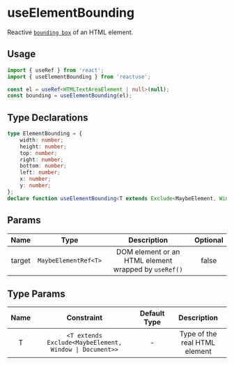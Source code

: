 # useElementBounding

Reactive [`bounding box`](https://developer.mozilla.org/en-US/docs/Web/API/Element/getBoundingClientRect) of an HTML element.

## Usage

```ts
import { useRef } from 'react';
import { useElementBounding } from 'reactuse';

const el = useRef<HTMLTextAreaElement | null>(null);
const bounding = useElementBounding(el);
```

## Type Declarations

```ts
type ElementBounding = {
    width: number;
    height: number;
    top: number;
    right: number;
    bottom: number;
    left: number;
    x: number;
    y: number;
};
declare function useElementBounding<T extends Exclude<MaybeElement, Window | Document>>(target: MaybeElementRef<T>): ElementBounding;
```

## Params

|  Name  |         Type         |                     Description                      | Optional |
| :----: | :------------------: | :--------------------------------------------------: | :------: |
| target | `MaybeElementRef<T>` | DOM element or an HTML element wrapped by `useRef()` |  false   |

## Type Params

| Name |                       Constraint                        | Default Type |          Description          |
| :--: | :-----------------------------------------------------: | :----------: | :---------------------------: |
|  T   | `<T extends Exclude<MaybeElement, Window \| Document>>` |      -       | Type of the real HTML element |
